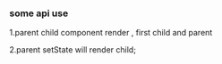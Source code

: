 ### some api use

1.parent child component render , first child and parent

2.parent setState will render child;